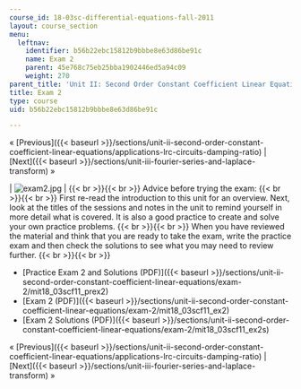 ```yaml
---
course_id: 18-03sc-differential-equations-fall-2011
layout: course_section
menu:
  leftnav:
    identifier: b56b22ebc15812b9bbbe8e63d86be91c
    name: Exam 2
    parent: 45e768c75eb25bba1902446ed5a94c09
    weight: 270
parent_title: 'Unit II: Second Order Constant Coefficient Linear Equations'
title: Exam 2
type: course
uid: b56b22ebc15812b9bbbe8e63d86be91c

---
```


« [Previous]({{< baseurl >}}/sections/unit-ii-second-order-constant-coefficient-linear-equations/applications-lrc-circuits-damping-ratio) | [Next]({{< baseurl >}}/sections/unit-iii-fourier-series-and-laplace-transform) »

| ![exam2.jpg](/coursemedia/18-03sc-differential-equations-fall-2011/2643355de4859af82a430c199041f481_exam2.jpg) |  {{< br >}}{{< br >}} Advice before trying the exam: {{< br >}}{{< br >}} First re-read the introduction to this unit for an overview. Next, look at the titles of the sessions and notes in the unit to remind yourself in more detail what is covered. It is also a good practice to create and solve your own practice problems. {{< br >}}{{< br >}} When you have reviewed the material and think that you are ready to take the exam, write the practice exam and then check the solutions to see what you may need to review further. {{< br >}}{{< br >}}  

*   [Practice Exam 2 and Solutions (PDF)]({{< baseurl >}}/sections/unit-ii-second-order-constant-coefficient-linear-equations/exam-2/mit18_03scf11_prex2)
*   [Exam 2 (PDF)]({{< baseurl >}}/sections/unit-ii-second-order-constant-coefficient-linear-equations/exam-2/mit18_03scf11_ex2)
*   [Exam 2 Solutions (PDF)]({{< baseurl >}}/sections/unit-ii-second-order-constant-coefficient-linear-equations/exam-2/mit18_03scf11_ex2s)

« [Previous]({{< baseurl >}}/sections/unit-ii-second-order-constant-coefficient-linear-equations/applications-lrc-circuits-damping-ratio) | [Next]({{< baseurl >}}/sections/unit-iii-fourier-series-and-laplace-transform) »